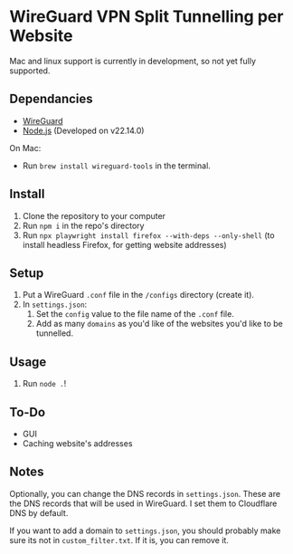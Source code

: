 # WireGuard VPN Split Tunnelling per Website

Mac and linux support is currently in development, so not yet fully supported.

## Dependancies
- [WireGuard](https://www.wireguard.com/install/)
- [Node.js](https://nodejs.org/en/download) (Developed on v22.14.0)

On Mac:

- Run `brew install wireguard-tools` in the terminal.

## Install

1. Clone the repository to your computer
2. Run `npm i` in the repo's directory
3. Run `npx playwright install firefox --with-deps --only-shell` (to install headless Firefox, for getting website addresses)

## Setup

1. Put a WireGuard `.conf` file in the `/configs` directory (create it).
2. In `settings.json`:
    1. Set the `config` value to the file name of the `.conf` file.
    2. Add as many `domains` as you'd like of the websites you'd like to be tunnelled.

## Usage

1. Run `node .`!


## To-Do

- GUI
- Caching website's addresses


## Notes

Optionally, you can change the DNS records in `settings.json`. These are the DNS records that will be used in WireGuard. I set them to Cloudflare DNS by default.

If you want to add a domain to `settings.json`, you should probably make sure its not in `custom_filter.txt`. If it is, you can remove it.
